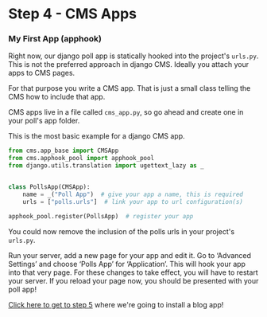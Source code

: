 Step 4 - CMS Apps
=================

### My First App (apphook)
Right now, our django poll app is statically hooked into the project's `urls.py`. This is not the preferred approach in django CMS. Ideally you attach your apps to CMS pages.

For that purpose you write a CMS app. That is just a small class telling the CMS how to include that app.

CMS apps live in a file called `cms_app.py`, so go ahead and create one in your poll's app folder.

This is the most basic example for a django CMS app.

```python
from cms.app_base import CMSApp
from cms.apphook_pool import apphook_pool
from django.utils.translation import ugettext_lazy as _


class PollsApp(CMSApp):
    name = _("Poll App")  # give your app a name, this is required
    urls = ["polls.urls"]  # link your app to url configuration(s)

apphook_pool.register(PollsApp)  # register your app
```

You could now remove the inclusion of the polls urls in your project's `urls.py`.

Run your server, add a new page for your app and edit it. Go to ‘Advanced Settings’ and choose ‘Polls App’ for ‘Application’. This will hook your app into that very page. For these changes to take effect, you will have to restart your server. If you reload your page now, you should be presented with your poll app!

[Click here to get to step 5](https://github.com/Chive/djangocms-tutorial/blob/master/Step%205%20-%20Installing%20A%20Blog%20App.md) where we're going to install a blog app!
